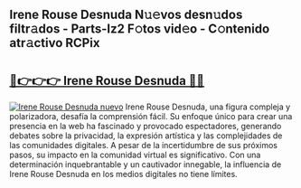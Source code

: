 ## Irene Rouse Desnuda N𝚞𝚎vos desn𝚞dos filtr𝚊dos - Parts-Iz2 F𝚘tos vid𝚎o - C𝚘ntenido atr𝚊ctivo RCPix

# <h2><a href="http://mb9u1cj.tromn.icu/?c=Irene+Rouse+Desnuda">🔗👉👉👉 Irene Rouse Desnuda 🔗🔗</a></h2>

[![Irene Rouse Desnuda nuevo](https://i.imgur.com/pEAQMta.gif)](http://mb9u1cj.tromn.icu/?c=Irene+Rouse+Desnuda)
Irene Rouse Desnuda, una figura compleja y polarizadora, desafía la comprensión fácil. Su enfoque único para crear una presencia en la web ha fascinado y provocado espectadores, generando debates sobre la privacidad, la expresión artística y las complejidades de las comunidades digitales. A pesar de la incertidumbre de sus próximos pasos, su impacto en la comunidad virtual es significativo. Con una determinación inquebrantable y un cautivador innegable, la influencia de Irene Rouse Desnuda en los medios digitales no tiene límites.
